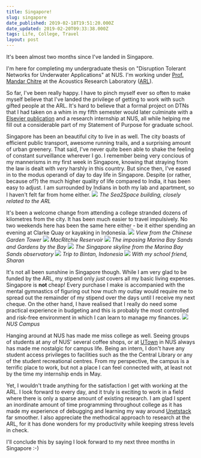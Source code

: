 ```yaml
---
title: Singapore!
slug: singapore
date_published: 2019-02-18T19:51:20.000Z
date_updated: 2019-02-20T09:33:38.000Z
tags: Life, College, Travel
layout: post
---
```


It's been almost two months since I've landed in Singapore. 

I'm here for completing my undergraduate thesis on "Disruption Tolerant Networks for Underwater Applications" at NUS. I'm working under [Prof. Mandar Chitre](http://www.chitre.net/) at the Acoustics Research Laboratory ([ARL](http://arl.nus.edu.sg/)).

So far, I've been really happy. I have to pinch myself ever so often to make myself believe that I've landed the privilege of getting to work with such gifted people at the ARL. It's hard to believe that a formal project on DTNs that I had taken on a whim in my fifth semester would later culminate with a [Elsevier publication](https://doi.org/10.1016/j.softx.2018.12.006) and a research internship at NUS, all while helping me fill out a considerable part of my Statement of Purpose for graduate school.

Singapore has been an beautiful city to live in as well. The city boasts of efficient public transport, awesome running trails, and a surprising amount of urban greenery. That said, I've never quite been able to shake the feeling of constant surveillance wherever I go. I remember being very concious of my mannerisms in my first week in Singapore, knowing that straying from the law is dealt with *very* harshly in this country. But since then, I've eased in to the modus operandi of day to day life in Singapore. Despite (or rather, because of?) the much higher quality of life compared to India, it has been easy to adjust. I am surrounded by Indians in both my lab and apartment, so I haven't felt far from home either.
![](/content/images/2019/02/PHOTO-2019-02-13-17-01-09.jpg)
*The Sea2Space building, closely related to the ARL*

It's been a welcome change from attending a college stranded dozens of kilometres from the city. It has been much easier to travel impulsively. No two weekends here has been the same here either - be it either spending an evening at Clarke Quay or kayaking in Indonesia.
![](/content/images/2019/02/20181228_044958045_iOS.jpg)
*View from the Chinese Garden Tower*
![](/content/images/2019/02/20190105_080510872_iOS.jpg)
*MacRitchie Reservoir*
![](/content/images/2019/02/20181228_134620529_iOS.jpg)
*The imposing Marina Bay Sands and Gardens by the Bay*
![](/content/images/2019/02/20190112_134129254_iOS.jpg)
*The Singapore skyline from the Marina Bay Sands observatory*
![](/content/images/2019/02/PHOTO-2019-02-14-01-17-12-11.jpg)
*Trip to Bintan, Indonesia*
![](/content/images/2019/02/20190113_054316502_iOS-1.jpg)
*With my school friend, Sharan*

It's not all been sunshine in Singapore though. While I am very glad to be funded by the ARL, my stipend only *just* covers all my basic living expenses. Singapore is **not** cheap! Every purchase I make is accompanied with the mental gymnastics of figuring out how much my outlay would require me to spread out the remainder of my stipend over the days until I receive my next cheque. On the other hand, I have realised that I really do need some practical experience in budgeting and this is probably the most controlled and risk-free environment in which I can learn to manage my finances.
![](/content/images/2019/02/20190109_021644077_iOS.jpg)
*NUS Campus*

Hanging around at NUS has made me miss college as well. Seeing groups of students at any of NUS' several coffee shops, or at [UTown](https://www.youtube.com/watch?v=yU3PgVgUU9E) in NUS always has made me nostalgic for campus life. Being an intern, I don't have any student access privileges to facilities such as the the Central Library or any of the student recreational centres. From my perspective, the campus is a terrific place to work, but not a place I can feel connected with, at least not by the time my internship ends in May.

Yet, I wouldn't trade anything for the satisfaction I get with working at the ARL. I look forward to every day, and it truly is exciting to work in a field where there is only a sparse amount of existing research. I am glad I spent an inordinate amount of time programming throughout college as it has made my experience of debugging and learning my way around [Unetstack](http://unetstack.net/) far smoother. I also appreciate the methodical approach to research at the ARL, for it has done wonders for my productivity while keeping stress levels in check. 

I'll conclude this by saying I look forward to my next three months in Singapore :-)
